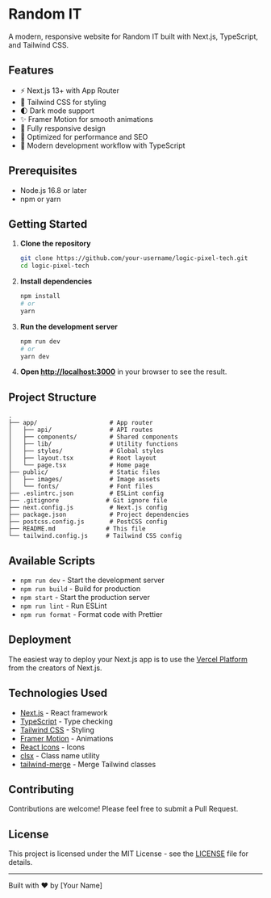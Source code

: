 # Random IT

A modern, responsive website for Random IT built with Next.js, TypeScript, and Tailwind CSS.

## Features

- ⚡️ Next.js 13+ with App Router
- 🎨 Tailwind CSS for styling
- 🌓 Dark mode support
- ✨ Framer Motion for smooth animations
- 📱 Fully responsive design
- 🚀 Optimized for performance and SEO
- 🔄 Modern development workflow with TypeScript

## Prerequisites

- Node.js 16.8 or later
- npm or yarn

## Getting Started

1. **Clone the repository**
   ```bash
   git clone https://github.com/your-username/logic-pixel-tech.git
   cd logic-pixel-tech
   ```

2. **Install dependencies**
   ```bash
   npm install
   # or
   yarn
   ```

3. **Run the development server**
   ```bash
   npm run dev
   # or
   yarn dev
   ```

4. **Open [http://localhost:3000](http://localhost:3000)** in your browser to see the result.

## Project Structure

```
.
├── app/                    # App router
│   ├── api/                # API routes
│   ├── components/         # Shared components
│   ├── lib/                # Utility functions
│   ├── styles/             # Global styles
│   ├── layout.tsx          # Root layout
│   └── page.tsx            # Home page
├── public/                 # Static files
│   ├── images/             # Image assets
│   └── fonts/              # Font files
├── .eslintrc.json          # ESLint config
├── .gitignore             # Git ignore file
├── next.config.js          # Next.js config
├── package.json            # Project dependencies
├── postcss.config.js       # PostCSS config
├── README.md              # This file
└── tailwind.config.js     # Tailwind CSS config
```

## Available Scripts

- `npm run dev` - Start the development server
- `npm run build` - Build for production
- `npm start` - Start the production server
- `npm run lint` - Run ESLint
- `npm run format` - Format code with Prettier

## Deployment

The easiest way to deploy your Next.js app is to use the [Vercel Platform](https://vercel.com/new?utm_medium=default-template&filter=next.js&utm_source=create-next-app&utm_campaign=create-next-app-readme) from the creators of Next.js.

## Technologies Used

- [Next.js](https://nextjs.org/) - React framework
- [TypeScript](https://www.typescriptlang.org/) - Type checking
- [Tailwind CSS](https://tailwindcss.com/) - Styling
- [Framer Motion](https://www.framer.com/motion/) - Animations
- [React Icons](https://react-icons.github.io/react-icons/) - Icons
- [clsx](https://github.com/lukeed/clsx) - Class name utility
- [tailwind-merge](https://github.com/dcastil/tailwind-merge) - Merge Tailwind classes

## Contributing

Contributions are welcome! Please feel free to submit a Pull Request.

## License

This project is licensed under the MIT License - see the [LICENSE](LICENSE) file for details.

---

Built with ❤️ by [Your Name]
